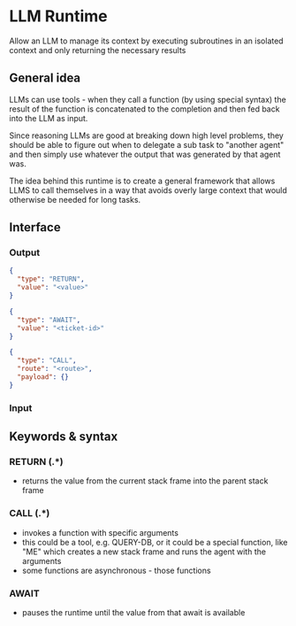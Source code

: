 # LLM Runtime
Allow an LLM to manage its context by executing subroutines in an isolated context and only returning the necessary results

## General idea
LLMs can use tools - when they call a function (by using special syntax) the result of the function is concatenated to
the completion and then fed back into the LLM as input.

Since reasoning LLMs are good at breaking down high level problems, they should be able to figure out when to delegate a
sub task to "another agent" and then simply use whatever the output that was generated by that agent was.

The idea behind this runtime is to create a general framework that allows LLMS to call themselves in a way that
avoids overly large context that would otherwise be needed for long tasks.

## Interface
### Output
```json
{
  "type": "RETURN",
  "value": "<value>"
}
```
```json
{
  "type": "AWAIT",
  "value": "<ticket-id>"
}
```
```json
{
  "type": "CALL",
  "route": "<route>",
  "payload": {}
}
```


### Input


## Keywords & syntax

### RETURN (<value>.*)
  - returns the value from the current stack frame into the parent stack frame

### CALL <FUNCTION> (<argument>.*)

  - invokes a function with specific arguments
  - this could be a tool, e.g. QUERY-DB, or it could be a special function, like "ME" which creates a new stack frame and runs the agent with the arguments
  - some functions are asynchronous - those functions

### AWAIT <TICKET>
  - pauses the runtime until the value from that await is available
